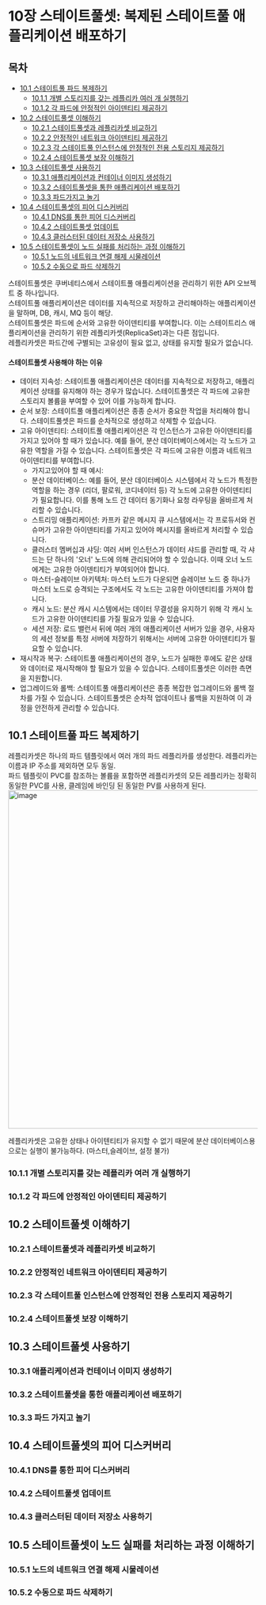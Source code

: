 # 10장 스테이트풀셋: 복제된 스테이트풀 애플리케이션 배포하기

## 목차
- [10.1 스테이트풀 파드 복제하기](#101-스테이트풀-파드-복제하기)
    - [10.1.1 개별 스토리지를 갖는 레플리카 여러 개 실행하기](#1011-개별-스토리지를-갖는-레플리카-여러-개-실행하기)
    - [10.1.2 각 파드에 안정적인 아이덴티티 제공하기](#1012-각-파드에-안정적인-아이덴티티-제공하기)
- [10.2 스테이트풀셋 이해하기](#102-스테이트풀셋-이해하기)
    - [10.2.1 스테이트풀셋과 레플리카셋 비교하기](#1021-스테이트풀셋과-레플리카셋-비교하기)
    - [10.2.2 안정적인 네트워크 아이덴티티 제공하기](#1022-안정적인-네트워크-아이덴티티-제공하기)
    - [10.2.3 각 스테이트풀 인스턴스에 안정적인 전용 스토리지 제공하기](#1023-각-스테이트풀-인스턴스에-안정적인-전용-스토리지-제공하기)
    - [10.2.4 스테이트풀셋 보장 이해하기](#1024-스테이트풀셋-보장-이해하기)
- [10.3 스테이트풀셋 사용하기](#103-스테이트풀셋-사용하기)
    - [10.3.1 애플리케이션과 컨테이너 이미지 생성하기](#1031-애플리케이션과-컨테이너-이미지-생성하기)
    - [10.3.2 스테이트풀셋을 통한 애플리케이션 배포하기](#1032-스테이트풀셋을-통한-애플리케이션-배포하기)
    - [10.3.3 파드가지고 놀기](#1033-파드가지고-놀기)
- [10.4 스테이트풀셋의 피어 디스커버리](#104-스테이트풀셋의-피어-디스커버리)
    - [10.4.1 DNS를 통한 피어 디스커버리](#1041-DNS를-통한-피어-디스커버리)
    - [10.4.2 스테이트풀셋 업데이트](#1042-스테이트풀셋-업데이트)
    - [10.4.3 클러스터된 데이터 저장소 사용하기](#1043-클러스터된-데이터-저장소-사용하기)
- [10.5 스테이트풀셋이 노드 실패를 처리하는 과정 이해하기](#105-스테이트풀셋이-노드-실패를-처리하는-과정-이해하기)
    - [10.5.1 노드의 네트워크 연결 해제 시물레이션](#1051-노드의-네트워크-연결-해제-시물레이션)
    - [10.5.2 수동으로 파드 삭제하기](#1052-수동으로-파드-삭제하기)

스테이트풀셋은 쿠버네티스에서 스테이트풀 애플리케이션을 관리하기 위한 API 오브젝트 중 하나입니다.  
스테이트풀 애플리케이션은 데이터를 지속적으로 저장하고 관리해야하는 애플리케이션을 말하며, DB, 캐시, MQ 등이 해당.  
스테이트풀셋은 파드에 순서와 고유한 아이덴티티를 부여합니다. 이는 스테이트리스 애플리케이션을 관리하기 위한 레플리카셋(ReplicaSet)과는 다른 점입니다.  
레플리카셋은 파드간에 구별되는 고유성이 필요 없고, 상태를 유지할 필요가 없습니다.

#### 스테이트풀셋 사용해야 하는 이유
- 데이터 지속성: 스테이트풀 애플리케이션은 데이터를 지속적으로 저장하고, 애플리케이션 상태를 유지해야 하는 경우가 많습니다. 스테이트풀셋은 각 파드에 고유한 스토리지 볼륨을 부여할 수 있어 이를 가능하게 합니다.
- 순서 보장: 스테이트풀 애플리케이션은 종종 순서가 중요한 작업을 처리해야 합니다. 스테이트풀셋은 파드를 순차적으로 생성하고 삭제할 수 있습니다.
- 고유 아이덴티티: 스테이트풀 애플리케이션은 각 인스턴스가 고유한 아이덴티티를 가지고 있어야 할 때가 있습니다. 예를 들어, 분산 데이터베이스에서는 각 노드가 고유한 역할을 가질 수 있습니다. 스테이트풀셋은 각 파드에 고유한 이름과 네트워크 아이덴티티를 부여합니다.
  - 가지고있어야 할 때 예시:
  - 분산 데이터베이스: 예를 들어, 분산 데이터베이스 시스템에서 각 노드가 특정한 역할을 하는 경우 (리더, 팔로워, 코디네이터 등) 각 노드에 고유한 아이덴티티가 필요합니다. 이를 통해 노드 간 데이터 동기화나 요청 라우팅을 올바르게 처리할 수 있습니다.
  - 스트리밍 애플리케이션: 카프카 같은 메시지 큐 시스템에서는 각 프로듀서와 컨슈머가 고유한 아이덴티티를 가지고 있어야 메시지를 올바르게 처리할 수 있습니다.
  - 클러스터 멤버십과 샤딩: 여러 서버 인스턴스가 데이터 샤드를 관리할 때, 각 샤드는 단 하나의 '오너' 노드에 의해 관리되어야 할 수 있습니다. 이때 오너 노드에게는 고유한 아이덴티티가 부여되어야 합니다.
  - 마스터-슬레이브 아키텍처: 마스터 노드가 다운되면 슬레이브 노드 중 하나가 마스터 노드로 승격되는 구조에서도 각 노드는 고유한 아이덴티티를 가져야 합니다.
  - 캐시 노드: 분산 캐시 시스템에서는 데이터 무결성을 유지하기 위해 각 캐시 노드가 고유한 아이덴티티를 가질 필요가 있을 수 있습니다.
  - 세션 저장: 로드 밸런서 뒤에 여러 개의 애플리케이션 서버가 있을 경우, 사용자의 세션 정보를 특정 서버에 저장하기 위해서는 서버에 고유한 아이덴티티가 필요할 수 있습니다.
- 재시작과 복구: 스테이트풀 애플리케이션의 경우, 노드가 실패한 후에도 같은 상태와 데이터로 재시작해야 할 필요가 있을 수 있습니다. 스테이트풀셋은 이러한 측면을 지원합니다.
- 업그레이드와 롤백: 스테이트풀 애플리케이션은 종종 복잡한 업그레이드와 롤백 절차를 가질 수 있습니다. 스테이트풀셋은 순차적 업데이트나 롤백을 지원하여 이 과정을 안전하게 관리할 수 있습니다.



## 10.1 스테이트풀 파드 복제하기
레플리카셋은 하나의 파드 템플릿에서 여러 개의 파드 레플리카를 생성한다. 레플리카는 이름과 IP 주소를 제외하면 모두 동일.  
파드 템플릿이 PVC를 참조하는 볼륨을 포함하면 레플리카셋의 모든 레플리카는 정확히 동일한 PVC를 사용, 클레임에 바인딩 된 동일한 PV를 사용하게 된다.  
<img width="684" alt="image" src="https://github.com/mason-ko/TIL/assets/30224146/c189758a-9a28-4848-882a-05465696a46d">

레플리카셋은 고유한 상태나 아이텐티티가 유지할 수 없기 때문에 분산 데이터베이스용으로는 실행이 불가능하다. (마스터,슬레이브, 설정 불가)

### 10.1.1 개별 스토리지를 갖는 레플리카 여러 개 실행하기
### 10.1.2 각 파드에 안정적인 아이덴티티 제공하기

## 10.2 스테이트풀셋 이해하기
### 10.2.1 스테이트풀셋과 레플리카셋 비교하기
### 10.2.2 안정적인 네트워크 아이덴티티 제공하기
### 10.2.3 각 스테이트풀 인스턴스에 안정적인 전용 스토리지 제공하기
### 10.2.4 스테이트풀셋 보장 이해하기

## 10.3 스테이트풀셋 사용하기
### 10.3.1 애플리케이션과 컨테이너 이미지 생성하기
### 10.3.2 스테이트풀셋을 통한 애플리케이션 배포하기
### 10.3.3 파드 가지고 놀기

## 10.4 스테이트풀셋의 피어 디스커버리
### 10.4.1 DNS를 통한 피어 디스커버리
### 10.4.2 스테이트풀셋 업데이트
### 10.4.3 클러스터된 데이터 저장소 사용하기

## 10.5 스테이트풀셋이 노드 실패를 처리하는 과정 이해하기
### 10.5.1 노드의 네트워크 연결 해제 시물레이션
### 10.5.2 수동으로 파드 삭제하기
